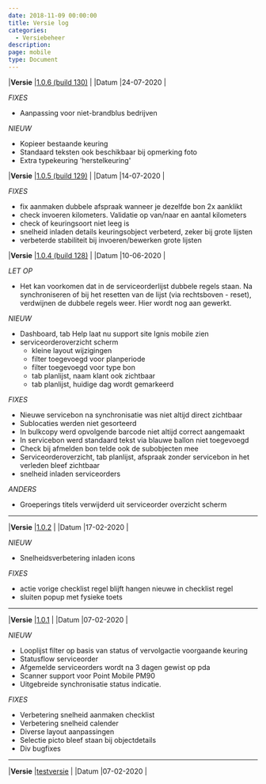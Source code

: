```yaml
---
date: 2018-11-09 00:00:00
title: Versie log
categories:
  - Versiebeheer
description:
page: mobile
type: Document
---
```


|**Versie** |[1.0.6 (build 130)](http://apk4umobile.v2.ignissoftware.nl/apkupdates/mobilev2/Ignis.1006.apk) | |Datum |24-07-2020 |

*FIXES*
* Aanpassing voor niet-brandblus bedrijven

*NIEUW*  
* Kopieer bestaande keuring
* Standaard teksten ook beschikbaar bij opmerking foto
* Extra typekeuring 'herstelkeuring'


|**Versie** |[1.0.5 (build 129)](http://apk4umobile.v2.ignissoftware.nl/apkupdates/mobilev2/Ignis.1005.apk) | |Datum |14-07-2020 |

*FIXES*  
* fix aanmaken dubbele afspraak wanneer je dezelfde bon 2x aanklikt
* check invoeren kilometers. Validatie op van/naar en aantal kilometers
* check of keuringsoort niet leeg is
* snelheid inladen details keuringsobject verbeterd, zeker bij grote lijsten
* verbeterde stabiliteit bij invoeren/bewerken grote lijsten



|**Versie** |[1.0.4 (build 128)](http://apk4umobile.v2.ignissoftware.nl/apkupdates/mobilev2/Ignis.1004.apk) | |Datum |10-06-2020 |

*LET OP*
* Het kan voorkomen dat in de serviceorderlijst dubbele regels staan. Na synchroniseren of bij het resetten van de lijst (via rechtsboven <i class="fas fa-ellipsis-v"></i> - reset), verdwijnen de dubbele regels weer. Hier wordt nog aan gewerkt.

*NIEUW*
* Dashboard, tab Help laat nu support site Ignis mobile zien
* serviceorderoverzicht scherm 
  * kleine layout wijzigingen
  * filter toegevoegd voor planperiode
  * filter toegevoegd voor type bon
  * tab planlijst, naam klant ook zichtbaar
  * tab planlijst, huidige dag wordt gemarkeerd

*FIXES*  
* Nieuwe servicebon na synchronisatie was niet altijd direct zichtbaar
* Sublocaties werden niet gesorteerd
* In bulkcopy werd opvolgende barcode niet altijd correct aangemaakt
* In servicebon werd standaard tekst via blauwe ballon niet toegevoegd
* Check bij afmelden bon telde ook de subobjecten mee
* Serviceorderoverzicht, tab planlijst, afspraak zonder servicebon in het verleden bleef zichtbaar
* snelheid inladen serviceorders
  
*ANDERS*
* Groeperings titels verwijderd uit serviceorder overzicht scherm


***
|**Versie** |[1.0.2](http://apk4umobile.v2.ignissoftware.nl/apkupdates/mobilev2/Ignis.apk) | |Datum |17-02-2020 |
  
*NIEUW*  
* Snelheidsverbetering inladen icons

*FIXES*  
* actie vorige checklist regel blijft hangen nieuwe in checklist regel
* sluiten popup met fysieke toets 
***
|**Versie** |[1.0.1](http://apk4umobile.v2.ignissoftware.nl/apkupdates/mobilev2/Ignis.1001.apk) | |Datum |07-02-2020 |
  
  *NIEUW*
* Looplijst filter op basis van status of vervolgactie voorgaande keuring
* Statusflow serviceorder
* Afgemelde serviceorders wordt na 3 dagen gewist op pda
* Scanner support voor Point Mobile PM90
* Uitgebreide synchronisatie status indicatie.

*FIXES*
* Verbetering snelheid aanmaken checklist
* Verbetering snelheid calender
* Diverse layout aanpassingen
* Selectie picto bleef staan bij objectdetails
* Div bugfixes
***
|**Versie** |[testversie](http://apk4umobile.v2.ignissoftware.nl/apkupdates/mobilev2/Ignis.test.apk) | |Datum |07-02-2020 |
